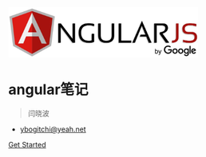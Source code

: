 <img src="./media/angcss.png" width="380" alt="">

# angular笔记

> 闫晓波 <span style="font-size: 16px;"></span>

- ybogitchi@yeah.net


[Get Started](README)